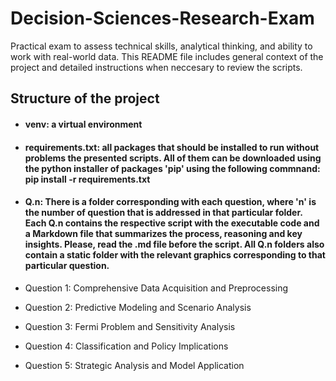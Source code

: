 # Decision-Sciences-Research-Exam
Practical exam to assess  technical skills, analytical thinking, and ability to work with real-world data. This README file includes general context of the project and detailed instructions when neccesary to review the scripts. 


## Structure of the project

- #### venv: a virtual environment 

- #### requirements.txt: all packages that should be installed to run without problems the presented scripts. All of them can be downloaded using the python installer of packages 'pip' using the following commnand: pip install -r requirements.txt


- #### Q.n: There is a folder corresponding with each question, where 'n' is the number of question that is addressed in that particular folder. Each Q.n contains the respective script with the executable code and a Markdown file that summarizes the process, reasoning and key insights. Please, read the .md file before the script. All Q.n folders also contain a static folder with the relevant graphics corresponding to that particular question. 


- Question 1: Comprehensive Data Acquisition and Preprocessing

- Question 2: Predictive Modeling and Scenario Analysis  

- Question 3: Fermi Problem and Sensitivity Analysis 

- Question 4: Classification and Policy Implications  

- Question 5: Strategic Analysis and Model Application 